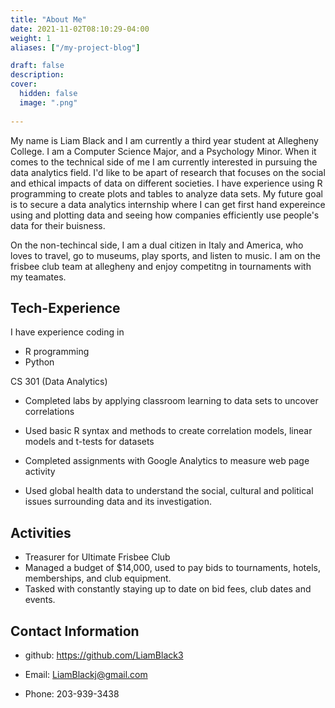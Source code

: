 ```yaml
---
title: "About Me"
date: 2021-11-02T08:10:29-04:00
weight: 1
aliases: ["/my-project-blog"]

draft: false
description: 
cover:
  hidden: false
  image: ".png"
  
---
```


My name is Liam Black and I am currently a third year student at Allegheny College. I am a Computer Science Major, and a Psychology Minor. When it comes to the technical side of me I am currently interested in pursuing the data analytics field. I'd like to be apart of research that focuses on the social and ethical impacts of data on different societies. I have experience using R programming to create plots and tables to  analyze data sets. My future goal is to secure a data analytics internship where I can get first hand expereince using and plotting data and seeing how companies efficiently use people's data for their buisness.

On the non-techincal side, I am a dual citizen in Italy and America, who loves to travel, go to museums, play sports, and listen to music. I am on the frisbee club team at allegheny and enjoy competitng in tournaments with my teamates.

##  Tech-Experience

I have experience coding in
- R programming
- Python


CS 301 (Data Analytics)
- Completed labs by applying classroom learning to data sets to uncover correlations
- Used basic R syntax and methods to create correlation models, linear models and t-tests for datasets

- Completed assignments with Google Analytics to measure web page activity
- Used global health data to understand the social, cultural and political issues surrounding data and its investigation.


## Activities

- Treasurer for Ultimate Frisbee Club
- Managed a budget of $14,000, used to pay bids to tournaments, hotels, memberships, and club equipment.
- Tasked with constantly staying up to date on bid fees, club dates and events.




## Contact Information

- github: https://github.com/LiamBlack3

- Email: LiamBlackj@gmail.com

- Phone: 203-939-3438